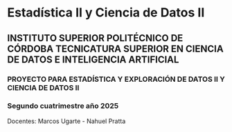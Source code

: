 # Estadística II y Ciencia de Datos II

## INSTITUTO SUPERIOR POLITÉCNICO DE CÓRDOBA TECNICATURA SUPERIOR EN CIENCIA DE DATOS E INTELIGENCIA ARTIFICIAL

### PROYECTO PARA ESTADÍSTICA Y EXPLORACIÓN DE DATOS II Y CIENCIA DE DATOS II

### Segundo cuatrimestre año 2025

Docentes: Marcos Ugarte - Nahuel Pratta

